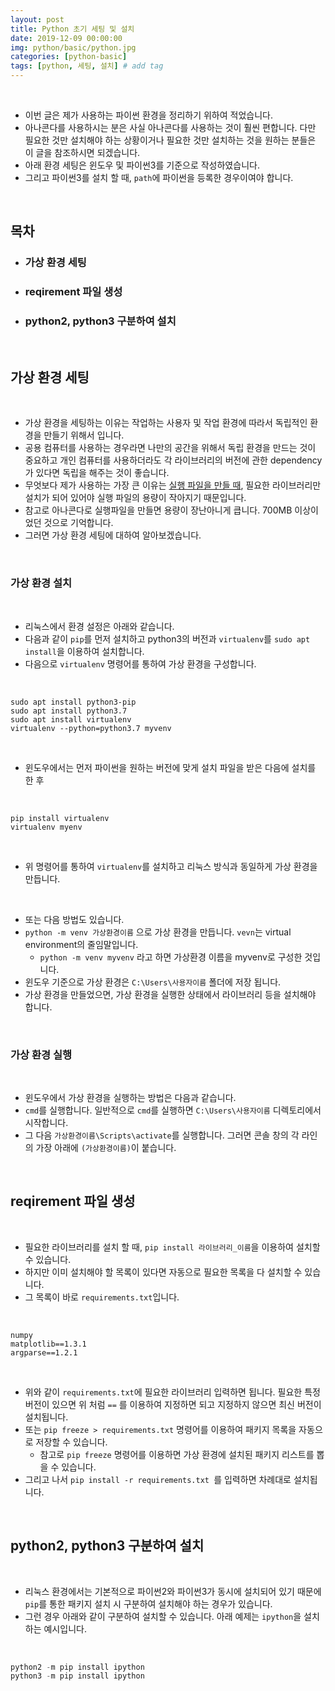 ```yaml
---
layout: post
title: Python 초기 세팅 및 설치
date: 2019-12-09 00:00:00
img: python/basic/python.jpg
categories: [python-basic] 
tags: [python, 세팅, 설치] # add tag
---
```


<br>

- 이번 글은 제가 사용하는 파이썬 환경을 정리하기 위하여 적었습니다.
- 아나콘다를 사용하시는 분은 사실 아나콘다를 사용하는 것이 훨씬 편합니다. 다만 필요한 것만 설치해야 하는 상황이거나 필요한 것만 설치하는 것을 원하는 분들은 이 글을 참조하시면 되겠습니다.
- 아래 환경 세팅은 윈도우 및 파이썬3를 기준으로 작성하였습니다.
- 그리고 파이썬3를 설치 할 때, `path`에 파이썬을 등록한 경우이여야 합니다.

<br>

## **목차**

- ### 가상 환경 세팅
- ### reqirement 파일 생성
- ### python2, python3 구분하여 설치

<br>

## **가상 환경 세팅**

<br>

- 가상 환경을 세팅하는 이유는 작업하는 사용자 및 작업 환경에 따라서 독립적인 환경을 만들기 위해서 입니다.
- 공용 컴퓨터를 사용하는 경우라면 나만의 공간을 위해서 독립 환경을 만드는 것이 중요하고 개인 컴퓨터를 사용하더라도 각 라이브러리의 버전에 관한 dependency가 있다면 독립을 해주는 것이 좋습니다.
- 무엇보다 제가 사용하는 가장 큰 이유는 [실행 파일을 만들 때](https://gaussian37.github.io/python-etc-pyinstaller/), 필요한 라이브러리만 설치가 되어 있어야 실행 파일의 용량이 작아지기 때문입니다.
- 참고로 아나콘다로 실행파일을 만들면 용량이 장난아니게 큽니다. 700MB 이상이었던 것으로 기억합니다.
- 그러면 가상 환경 세팅에 대하여 알아보겠습니다.

<br>

### 가상 환경 설치

<br>

- 리눅스에서 환경 설정은 아래와 같습니다. 
- 다음과 같이 `pip`를 먼저 설치하고 python3의 버전과 `virtualenv`를 `sudo apt install`을 이용하여 설치합니다.
- 다음으로 `virtualenv` 명령어를 통하여 가상 환경을 구성합니다.

<br>

```
sudo apt install python3-pip
sudo apt install python3.7
sudo apt install virtualenv
virtualenv --python=python3.7 myvenv
```
<br>

- 윈도우에서는 먼저 파이썬을 원하는 버전에 맞게 설치 파일을 받은 다음에 설치를 한 후

<br>

```
pip install virtualenv
virtualenv myenv
```

<br>

- 위 명령어를 통하여 `virtualenv`를 설치하고 리눅스 방식과 동일하게 가상 환경을 만듭니다.

<br>

- 또는 다음 방법도 있습니다.
- `python -m venv 가상환경이름` 으로 가상 환경을 만듭니다. `vevn`는 virtual environment의 줄임말입니다.
    - `python -m venv myvenv` 라고 하면 가상환경 이름을 myvenv로 구성한 것입니다.
- 윈도우 기준으로 가상 환경은 `C:\Users\사용자이름` 폴더에 저장 됩니다.
- 가상 환경을 만들었으면, 가상 환경을 실행한 상태에서 라이브러리 등을 설치해야 합니다.

<br>

### 가상 환경 실행

<br>

- 윈도우에서 가상 환경을 실행하는 방법은 다음과 같습니다.
- `cmd`를 실행합니다. 일반적으로 `cmd`를 실행하면 `C:\Users\사용자이름` 디렉토리에서 시작합니다.
- 그 다음 `가상환경이름\Scripts\activate`를 실행합니다. 그러면 콘솔 창의 각 라인의 가장 아래에 `(가상환경이름)`이 붙습니다.

<br>

## **reqirement 파일 생성**

<br>

- 필요한 라이브러리를 설치 할 때, `pip install 라이브러리_이름`을 이용하여 설치할 수 있습니다.
- 하지만 이미 설치해야 할 목록이 있다면 자동으로 필요한 목록을 다 설치할 수 있습니다.
- 그 목록이 바로 `requirements.txt`입니다.


<br>

```
numpy
matplotlib==1.3.1 
argparse==1.2.1 
```

<br>

- 위와 같이 `requirements.txt`에 필요한 라이브러리 입력하면 됩니다. 필요한 특정 버전이 있으면 위 처럼 `==` 를 이용하여 지정하면 되고 지정하지 않으면 최신 버전이 설치됩니다.
- 또는 `pip freeze > requirements.txt` 명령어를 이용하여 패키지 목록을 자동으로 저장할 수 있습니다.
    - 참고로 `pip freeze` 명령어를 이용하면 가상 환경에 설치된 패키지 리스트를 뽑을 수 있습니다.
- 그리고 나서 `pip install -r requirements.txt `를 입력하면 차례대로 설치됩니다.

<br>

## python2, python3 구분하여 설치

<br>

- 리눅스 환경에서는 기본적으로 파이썬2와 파이썬3가 동시에 설치되어 있기 때문에 `pip`를 통한 패키지 설치 시 구분하여 설치해야 하는 경우가 있습니다.
- 그런 경우 아래와 같이 구분하여 설치할 수 있습니다. 아래 예제는 `ipython`을 설치하는 예시입니다.

<br>

```python
python2 -m pip install ipython
python3 -m pip install ipython
```

<br>